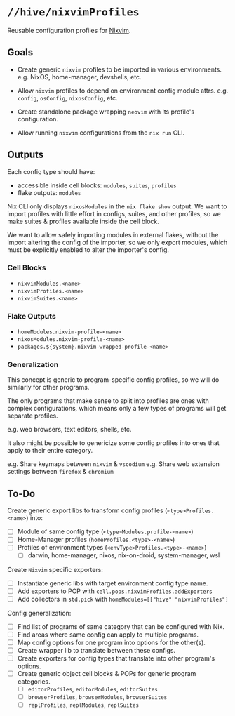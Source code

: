 # `//hive/nixvimProfiles`

Reusable configuration profiles for [Nixvim](https://github.com/nix-community/nixvim).

## Goals

- Create generic `nixvim` profiles to be imported in various environments.
  e.g. NixOS, home-manager, devshells, etc.
- Allow `nixvim` profiles to depend on environment config module attrs.
  e.g. `config`, `osConfig`, `nixosConfig`, etc.

- Create standalone package wrapping `neovim` with its profile's configuration.
- Allow running `nixvim` configurations from the `nix run` CLI.

## Outputs

Each config type should have:

- accessible inside cell blocks: `modules`, `suites`, `profiles`
- flake outputs: `modules`

Nix CLI only displays `nixosModules` in the `nix flake show` output.
We want to import profiles with little effort in configs, suites, and other profiles,
so we make suites & profiles available inside the cell block.

We want to allow safely importing modules in external flakes,
without the import altering the config of the importer,
so we only export modules,
which must be explicitly enabled to alter the importer's config.

### Cell Blocks

- `nixvimModules.<name>`
- `nixvimProfiles.<name>`
- `nixvimSuites.<name>`

### Flake Outputs

- `homeModules.nixvim-profile-<name>`
- `nixosModules.nixvim-profile-<name>`
- `packages.${system}.nixvim-wrapped-profile-<name>`

### Generalization

This concept is generic to program-specific config profiles,
so we will do similarly for other programs.

The only programs that make sense to split into profiles are ones with complex configurations,
which means only a few types of programs will get separate profiles.

e.g. web browsers, text editors, shells, etc.

It also might be possible to genericize some config profiles into ones that apply to their entire category.

e.g. Share keymaps between `nixvim` & `vscodium`
e.g. Share web extension settings between `firefox` & `chromium`

## To-Do

Create generic export libs to transform config profiles (`<type>Profiles.<name>`) into:

- [ ] Module of same config type (`<type>Modules.profile-<name>`)
- [ ] Home-Manager profiles (`homeProfiles.<type>-<name>`)
- [ ] Profiles of environment types (`<envType>Profiles.<type>-<name>`)
  - [ ] darwin, home-manager, nixos, nix-on-droid, system-manager, wsl

Create `Nixvim` specific exporters:

- [ ] Instantiate generic libs with target environment config type name.
- [ ] Add exporters to POP with `cell.pops.nixvimProfiles.addExporters`
- [ ] Add collectors in `std.pick` with `homeModules=[["hive" "nixvimProfiles"]`

Config generalization:

- [ ] Find list of programs of same category that can be configured with Nix.
- [ ] Find areas where same config can apply to multiple programs.
- [ ] Map config options for one program into options for the other(s).
- [ ] Create wrapper lib to translate between these configs.
- [ ] Create exporters for config types that translate into other program's options.
- [ ] Create generic object cell blocks & POPs for generic program categories.
  - [ ] `editorProfiles`, `editorModules`, `editorSuites`
  - [ ] `browserProfiles`, `browserModules`, `browserSuites`
  - [ ] `replProfiles`, `replModules`, `replSuites`
